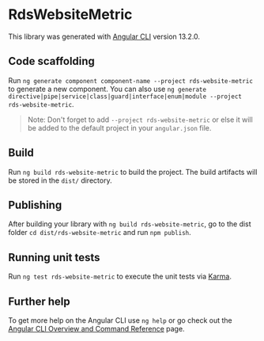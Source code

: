# RdsWebsiteMetric

This library was generated with [Angular CLI](https://github.com/angular/angular-cli) version 13.2.0.

## Code scaffolding

Run `ng generate component component-name --project rds-website-metric` to generate a new component. You can also use `ng generate directive|pipe|service|class|guard|interface|enum|module --project rds-website-metric`.
> Note: Don't forget to add `--project rds-website-metric` or else it will be added to the default project in your `angular.json` file. 

## Build

Run `ng build rds-website-metric` to build the project. The build artifacts will be stored in the `dist/` directory.

## Publishing

After building your library with `ng build rds-website-metric`, go to the dist folder `cd dist/rds-website-metric` and run `npm publish`.

## Running unit tests

Run `ng test rds-website-metric` to execute the unit tests via [Karma](https://karma-runner.github.io).

## Further help

To get more help on the Angular CLI use `ng help` or go check out the [Angular CLI Overview and Command Reference](https://angular.io/cli) page.
